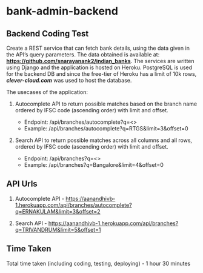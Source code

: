 # bank-admin-backend

## Backend Coding Test

Create a REST service that can fetch bank details, using the data given in the API’s query parameters. The data obtained is available at: **https://github.com/snarayanank2/indian_banks**. The services are written using Django and the application is hosted on Heroku. PostgreSQL is used for the backend DB and since the free-tier of Heroku has a limit of 10k rows, **_clever-cloud.com_** was used to host the database.

The usecases of the application:

1. Autocomplete API to return possible matches based on the branch name ordered by IFSC code (ascending order) with limit and offset.
    - Endpoint: /api/branches/autocomplete?q=<>
    - Example: /api/branches/autocomplete?q=RTGS&limit=3&offset=0

2. Search API to return possible matches across all columns and all rows, ordered by IFSC code (ascending order) with limit and offset.
   
    - Endpoint: /api/branches?q=<>
    - Example: /api/branches?q=Bangalore&limit=4&offset=0


## API Urls

1. Autocomplete API - https://aanandhivb-1.herokuapp.com/api/branches/autocomplete?q=ERNAKULAM&limit=3&offset=2

2. Search API - https://aanandhivb-1.herokuapp.com/api/branches?q=TRIVANDRUM&limit=5&offset=1


## Time Taken

Total time taken (including coding, testing, deploying)  - 1 hour 30 minutes
